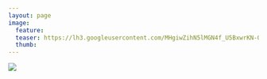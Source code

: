 ```yaml
---
layout: page
image:
  feature:
  teaser: https://lh3.googleusercontent.com/MHgiwZihN5lMGN4f_U5BxwrKN-078PGOGB8IXs-WZq8=w245-h163-no
  thumb:
---
```


![](https://lh3.googleusercontent.com/9p1Hc9xBDGOP3DR7PJyr503foJWSIfDcErg2O6C2eho=w800)
